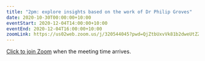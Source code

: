 ```yaml
---
title: "2pm: explore insights based on the work of Dr Philip Groves"
date: 2020-10-30T00:00:00+10:00
eventStart: 2020-12-04T14:00:00+10:00
eventEnd: 2020-12-04T16:00:00+10:00
zoomLink: https://us02web.zoom.us/j/320544045?pwd=QjZtbUxvVk81b2dweUtZZTE3ZE9IZz09
---
```


[Click to join Zoom](https://us02web.zoom.us/j/320544045?pwd=QjZtbUxvVk81b2dweUtZZTE3ZE9IZz09) when the meeting time arrives.